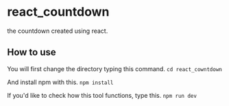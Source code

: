 # react_countdown
the countdown created using react.

## How to use

You will first change the directory typing this command.
```cd react_cowntdown```

And install npm with this.
```npm install```

If you'd like to check how this tool functions, type this.
```npm run dev```
